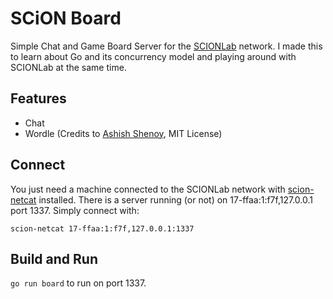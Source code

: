 # SCiON Board
Simple Chat and Game Board Server for the [SCIONLab](https://www.scionlab.org/) network. I made this to learn about Go and its concurrency model and playing around with SCIONLab at the same time.

## Features
* Chat
* Wordle (Credits to [Ashish Shenoy](https://github.com/AshishShenoy/wordle), MIT License)

## Connect
You just need a machine connected to the SCIONLab network with [scion-netcat](https://github.com/netsec-ethz/scion-apps) installed. There is a server running (or not) on 17-ffaa:1:f7f,127.0.0.1 port 1337. Simply connect with:

`scion-netcat 17-ffaa:1:f7f,127.0.0.1:1337`

## Build and Run
`go run board` to run on port 1337.
